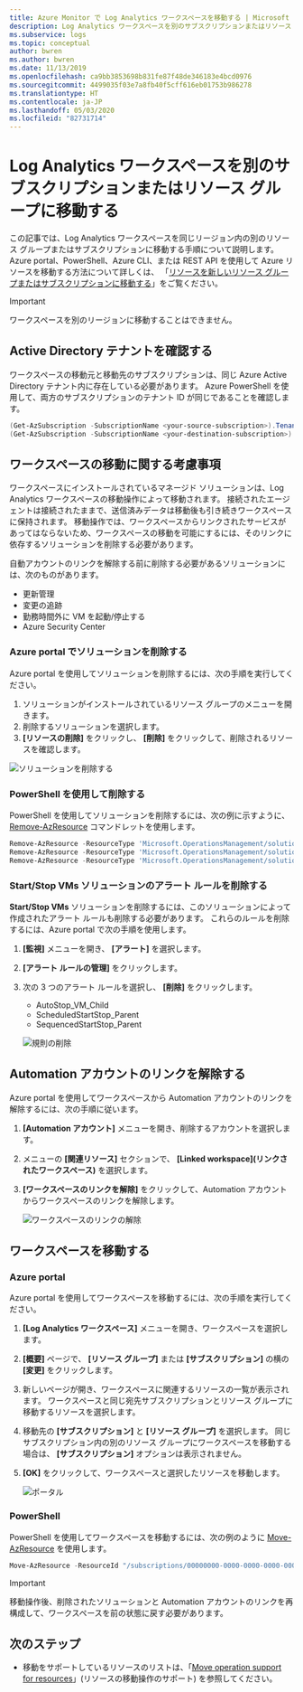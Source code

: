 ```yaml
---
title: Azure Monitor で Log Analytics ワークスペースを移動する | Microsoft Docs
description: Log Analytics ワークスペースを別のサブスクリプションまたはリソース グループに移動する方法について説明します。
ms.subservice: logs
ms.topic: conceptual
author: bwren
ms.author: bwren
ms.date: 11/13/2019
ms.openlocfilehash: ca9bb3853698b831fe87f48de346183e4bcd0976
ms.sourcegitcommit: 4499035f03e7a8fb40f5cff616eb01753b986278
ms.translationtype: HT
ms.contentlocale: ja-JP
ms.lasthandoff: 05/03/2020
ms.locfileid: "82731714"
---
```

# <a name="move-a-log-analytics-workspace-to-different-subscription-or-resource-group"></a>Log Analytics ワークスペースを別のサブスクリプションまたはリソース グループに移動する

この記事では、Log Analytics ワークスペースを同じリージョン内の別のリソース グループまたはサブスクリプションに移動する手順について説明します。 Azure portal、PowerShell、Azure CLI、または REST API を使用して Azure リソースを移動する方法について詳しくは、 「[リソースを新しいリソース グループまたはサブスクリプションに移動する](../../azure-resource-manager/management/move-resource-group-and-subscription.md)」をご覧ください。 

> [!IMPORTANT]
> ワークスペースを別のリージョンに移動することはできません。

## <a name="verify-active-directory-tenant"></a>Active Directory テナントを確認する
ワークスペースの移動元と移動先のサブスクリプションは、同じ Azure Active Directory テナント内に存在している必要があります。 Azure PowerShell を使用して、両方のサブスクリプションのテナント ID が同じであることを確認します。

``` PowerShell
(Get-AzSubscription -SubscriptionName <your-source-subscription>).TenantId
(Get-AzSubscription -SubscriptionName <your-destination-subscription>).TenantId
```

## <a name="workspace-move-considerations"></a>ワークスペースの移動に関する考慮事項
ワークスペースにインストールされているマネージド ソリューションは、Log Analytics ワークスペースの移動操作によって移動されます。 接続されたエージェントは接続されたままで、送信済みデータは移動後も引き続きワークスペースに保持されます。 移動操作では、ワークスペースからリンクされたサービスがあってはならないため、ワークスペースの移動を可能にするには、そのリンクに依存するソリューションを削除する必要があります。

自動アカウントのリンクを解除する前に削除する必要があるソリューションには、次のものがあります。

- 更新管理
- 変更の追跡
- 勤務時間外に VM を起動/停止する
- Azure Security Center


### <a name="delete-solutions-in-azure-portal"></a>Azure portal でソリューションを削除する
Azure portal を使用してソリューションを削除するには、次の手順を実行してください。

1. ソリューションがインストールされているリソース グループのメニューを開きます。
2. 削除するソリューションを選択します。
3. **[リソースの削除]** をクリックし、 **[削除]** をクリックして、削除されるリソースを確認します。

![ソリューションを削除する](media/move-workspace/delete-solutions.png)

### <a name="delete-using-powershell"></a>PowerShell を使用して削除する

PowerShell を使用してソリューションを削除するには、次の例に示すように、[Remove-AzResource](/powershell/module/az.resources/remove-azresource?view=azps-2.8.0) コマンドレットを使用します。

``` PowerShell
Remove-AzResource -ResourceType 'Microsoft.OperationsManagement/solutions' -ResourceName "ChangeTracking(<workspace-name>)" -ResourceGroupName <resource-group-name>
Remove-AzResource -ResourceType 'Microsoft.OperationsManagement/solutions' -ResourceName "Updates(<workspace-name>)" -ResourceGroupName <resource-group-name>
Remove-AzResource -ResourceType 'Microsoft.OperationsManagement/solutions' -ResourceName "Start-Stop-VM(<workspace-name>)" -ResourceGroupName <resource-group-name>
```

### <a name="remove-alert-rules-for-startstop-vms-solution"></a>Start/Stop VMs ソリューションのアラート ルールを削除する
**Start/Stop VMs** ソリューションを削除するには、このソリューションによって作成されたアラート ルールも削除する必要があります。 これらのルールを削除するには、Azure portal で次の手順を使用します。

1. **[監視]** メニューを開き、 **[アラート]** を選択します。
2. **[アラート ルールの管理]** をクリックします。
3. 次の 3 つのアラート ルールを選択し、 **[削除]** をクリックします。

   - AutoStop_VM_Child
   - ScheduledStartStop_Parent
   - SequencedStartStop_Parent

    ![規則の削除](media/move-workspace/delete-rules.png)

## <a name="unlink-automation-account"></a>Automation アカウントのリンクを解除する
Azure portal を使用してワークスペースから Automation アカウントのリンクを解除するには、次の手順に従います。

1. **[Automation アカウント]** メニューを開き、削除するアカウントを選択します。
2. メニューの **[関連リソース]** セクションで、 **[Linked workspace]\(リンクされたワークスペース\)** を選択します。 
3. **[ワークスペースのリンクを解除]** をクリックして、Automation アカウントからワークスペースのリンクを解除します。

    ![ワークスペースのリンクの解除](media/move-workspace/unlink-workspace.png)

## <a name="move-your-workspace"></a>ワークスペースを移動する

### <a name="azure-portal"></a>Azure portal
Azure portal を使用してワークスペースを移動するには、次の手順を実行してください。

1. **[Log Analytics ワークスペース]** メニューを開き、ワークスペースを選択します。
2. **[概要]** ページで、 **[リソース グループ]** または **[サブスクリプション]** の横の **[変更]** をクリックします。
3. 新しいページが開き、ワークスペースに関連するリソースの一覧が表示されます。 ワークスペースと同じ宛先サブスクリプションとリソース グループに移動するリソースを選択します。 
4. 移動先の **[サブスクリプション]** と **[リソース グループ]** を選択します。 同じサブスクリプション内の別のリソース グループにワークスペースを移動する場合は、 **[サブスクリプション]** オプションは表示されません。
5. **[OK]** をクリックして、ワークスペースと選択したリソースを移動します。

    ![ポータル](media/move-workspace/portal.png)

### <a name="powershell"></a>PowerShell
PowerShell を使用してワークスペースを移動するには、次の例のように [Move-AzResource](/powershell/module/AzureRM.Resources/Move-AzureRmResource) を使用します。

``` PowerShell
Move-AzResource -ResourceId "/subscriptions/00000000-0000-0000-0000-000000000000/resourceGroups/MyResourceGroup01/providers/Microsoft.OperationalInsights/workspaces/MyWorkspace" -DestinationSubscriptionId "00000000-0000-0000-0000-000000000000" -DestinationResourceGroupName "MyResourceGroup02"
```

> [!IMPORTANT]
> 移動操作後、削除されたソリューションと Automation アカウントのリンクを再構成して、ワークスペースを前の状態に戻す必要があります。


## <a name="next-steps"></a>次のステップ
- 移動をサポートしているリソースのリストは、「[Move operation support for resources](../../azure-resource-manager/management/move-support-resources.md)」(リソースの移動操作のサポート) を参照してください。
